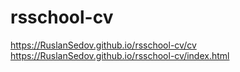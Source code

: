 # rsschool-cv
https://RuslanSedov.github.io/rsschool-cv/cv
https://RuslanSedov.github.io/rsschool-cv/index.html

